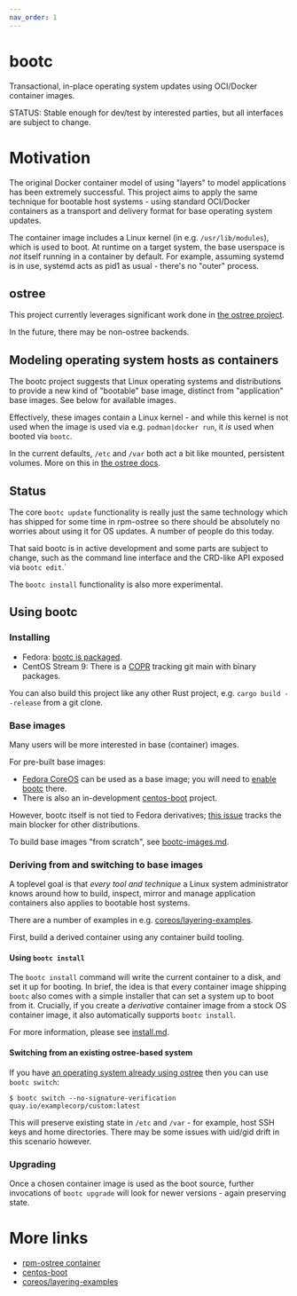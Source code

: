 ```yaml
---
nav_order: 1
---
```


# bootc

Transactional, in-place operating system updates using OCI/Docker container images.

STATUS: Stable enough for dev/test by interested parties, but all interfaces are subject to change.

# Motivation

The original Docker container model of using "layers" to model
applications has been extremely successful.  This project
aims to apply the same technique for bootable host systems - using
standard OCI/Docker containers as a transport and delivery format
for base operating system updates.

The container image includes a Linux kernel (in e.g. `/usr/lib/modules`),
which is used to boot.  At runtime on a target system, the base userspace is
*not* itself running in a container by default.  For example, assuming
systemd is in use, systemd acts as pid1 as usual - there's no "outer" process.

## ostree

This project currently leverages significant work done in
[the ostree project](https://github.com/ostreedev/ostree-rs-ext/).

In the future, there may be non-ostree backends.

## Modeling operating system hosts as containers

The bootc project suggests that Linux operating systems and distributions
to provide a new kind of "bootable" base image, distinct from "application"
base images.  See below for available images.

Effectively, these images contain a Linux kernel - and while this kernel
is not used when the image is used via e.g. `podman|docker run`, it *is*
used when booted via `bootc`.

In the current defaults, `/etc` and `/var` both act a bit like
mounted, persistent volumes.
More on this in [the ostree docs](https://ostreedev.github.io/ostree/adapting-existing/#system-layout).

## Status

The core `bootc update` functionality is really just the same
technology which has shipped for some time in rpm-ostree so there
should be absolutely no worries about using it for OS updates.
A number of people do this today.

That said bootc is in active development and some parts
are subject to change, such as the command line interface and
the CRD-like API exposed via `bootc edit`.`

The `bootc install` functionality is also more experimental.

## Using bootc

### Installing

 * Fedora: [bootc is packaged](https://bodhi.fedoraproject.org/updates/?packages=bootc).
 * CentOS Stream 9: There is a [COPR](https://copr.fedorainfracloud.org/coprs/rhcontainerbot/bootc/) tracking git main with binary packages.

You can also build this project like any other Rust project, e.g. `cargo build --release` from a git clone.

### Base images

Many users will be more interested in base (container) images.

For pre-built base images:

* [Fedora CoreOS](https://quay.io/repository/fedora/fedora-coreos) can be used as a base image; you will need to [enable bootc](https://github.com/coreos/rpm-ostree/blob/main/docs/bootc.md) there.
* There is also an in-development [centos-boot](https://github.com/centos/centos-boot) project.

However, bootc itself is not tied to Fedora derivatives; [this issue](https://github.com/coreos/bootupd/issues/468) tracks the main blocker for other distributions.

To build base images "from scratch", see [bootc-images.md](bootc-images.md).

### Deriving from and switching to base images

A toplevel goal is that *every tool and technique* a Linux system
administrator knows around how to build, inspect, mirror and manage
application containers also applies to bootable host systems.

There are a number of examples in e.g. [coreos/layering-examples](https://github.com/coreos/layering-examples).

First, build a derived container using any container build tooling.

#### Using `bootc install`

The `bootc install` command will write the current container to a disk, and set it up for booting.
In brief, the idea is that every container image shipping `bootc` also comes with a simple
installer that can set a system up to boot from it.  Crucially, if you create a 
*derivative* container image from a stock OS container image, it also automatically supports `bootc install`.

For more information, please see [install.md](install.md).

#### Switching from an existing ostree-based system

If you have [an operating system already using ostree](https://ostreedev.github.io/ostree/#operating-systems-and-distributions-using-ostree) then you can use `bootc switch`:

```
$ bootc switch --no-signature-verification quay.io/examplecorp/custom:latest
```

This will preserve existing state in `/etc` and `/var` - for example,
host SSH keys and home directories.  There may be some issues with uid/gid
drift in this scenario however.

### Upgrading

Once a chosen container image is used as the boot source, further
invocations of `bootc upgrade` will look for newer versions - again
preserving state.

# More links

- [rpm-ostree container](https://coreos.github.io/rpm-ostree/container/)
- [centos-boot](https://github.com/centos/centos-boot)
- [coreos/layering-examples](https://github.com/coreos/layering-examples)

